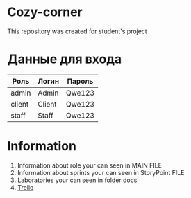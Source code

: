 # Cozy-corner
This repository was created for student's project

# Данные для входа
| Роль | Логин | Пароль |
| ------ | ------ | ------ |
| admin | Admin | Qwe123 |
| client | Client | Qwe123 |
| staff | Staff | Qwe123 |

# Information
1. Information about role your can seen in MAIN FILE
2. Information about sprints your can seen in StoryPoint FILE
3. Laboratories your can seen in folder docs
4. [Trello](https://trello.com/b/ZKPAeVfe/vents-pride)
